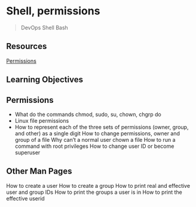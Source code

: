 # Shell, permissions

> DevOps
> Shell
> Bash

## Resources
[Permissions](https://intranet.alxswe.com/rltoken/aQmRB6ms-SDHUhqY0Rsa3g)

## Learning Objectives

## Permissions
* What do the commands chmod, sudo, su, chown, chgrp do
* Linux file permissions
* How to represent each of the three sets of permissions (owner, group, and other) as a single digit
How to change permissions, owner and group of a file
Why can’t a normal user chown a file
How to run a command with root privileges
How to change user ID or become superuser
## Other Man Pages
How to create a user
How to create a group
How to print real and effective user and group IDs
How to print the groups a user is in
How to print the effective userid
